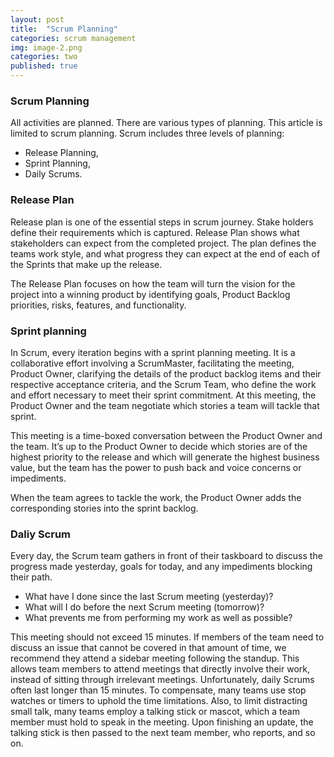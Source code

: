 ```yaml
---
layout: post
title:  "Scrum Planning"
categories: scrum management
img: image-2.png
categories: two
published: true
---
```


### Scrum Planning

All activities are planned. There are various types of planning. This article is limited to scrum planning. Scrum includes three levels of planning: 

- Release Planning, 
- Sprint Planning, 
- Daily Scrums.

### Release Plan

Release plan is one of the essential steps in scrum journey. Stake holders define their requirements which is captured. Release Plan shows what stakeholders can expect from the completed project. The plan defines the teams work style, and what progress they can expect at the end of each of the Sprints that make up the release. 

The Release Plan focuses on how the team will turn the vision for the project into a winning product by identifying goals, Product Backlog priorities, risks, features, and functionality.

### Sprint planning

In Scrum, every iteration begins with a sprint planning meeting. It is a collaborative effort involving a ScrumMaster, facilitating the meeting, Product Owner, clarifying the details of the product backlog items and their respective acceptance criteria, and the Scrum Team, who define the work and effort necessary to meet their sprint commitment. At this meeting, the Product Owner and the team negotiate which stories a team will tackle that sprint. 

This meeting is a time-boxed conversation between the Product Owner and the team. It’s up to the Product Owner to decide which stories are of the highest priority to the release and which will generate the highest business value, but the team has the power to push back and voice concerns or impediments.

When the team agrees to tackle the work, the Product Owner adds the corresponding stories into the sprint backlog. 


### Daliy Scrum

Every day, the Scrum team gathers in front of their taskboard to discuss the progress made yesterday, goals for today, and any impediments blocking their path.

- What have I done since the last Scrum meeting (yesterday)?
- What will I do before the next Scrum meeting (tomorrow)?
- What prevents me from performing my work as well as possible?

This meeting should not exceed 15 minutes. If members of the team need to discuss an issue that cannot be covered in that amount of time, we recommend they attend a sidebar meeting following the standup. This allows team members to attend meetings that directly involve their work, instead of sitting through irrelevant meetings. Unfortunately, daily Scrums often last longer than 15 minutes. To compensate, many teams use stop watches or timers to uphold the time limitations. Also, to limit distracting small talk, many teams employ a talking stick or mascot, which a team member must hold to speak in the meeting. Upon finishing an update, the talking stick is then passed to the next team member, who reports, and so on.

